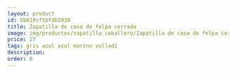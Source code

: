 ```yaml
---
layout: product
id: 5b819cf5bfdb3939
title: Zapatilla de casa de felpa cerrada  
image: img/productos/zapatilla caballero/Zapatilla de casa de felpa cerrada  =27 =gris azul azul marino vulladi.webp
price: 27 
tags: gris azul azul marino vulladi
description: 
order: 0
---
```

